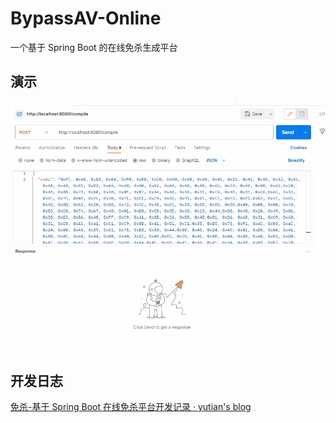 # BypassAV-Online
一个基于 Spring Boot 的在线免杀生成平台


## 演示
![demo](README.assets/demo.gif)


## 开发日志
[免杀-基于 Spring Boot 在线免杀平台开发记录 · yutian's blog](https://yutianqaq.github.io/2023/12/28/免杀-基于-Spring-Boot-在线免杀平台开发记录/)
